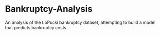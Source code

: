 # Bankruptcy-Analysis
An analysis of the LoPucki bankruptcy dataset, attempting to build a model that predicts bankruptcy costs.
